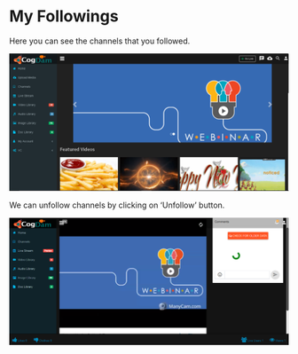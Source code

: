 # My Followings

Here you can see the channels that you followed.

![](../.gitbook/assets/image%20%2824%29.png)

We can unfollow channels by clicking on ‘Unfollow’ button.

![](../.gitbook/assets/image%20%28120%29.png)



